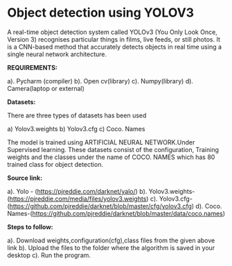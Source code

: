 # Object detection using YOLOV3

A real-time object detection system called YOLOv3 (You Only Look Once, Version 3) recognises particular things in films, live feeds, or still photos. It is a CNN-based method that accurately detects objects in real time using a single neural network architecture.  

**REQUIREMENTS:**

a). Pycharm (compiler)
b). Open cv(library)
c). Numpy(library)
d). Camera(laptop or external)


**Datasets:**

There are three types of datasets has been used

a) Yolov3.weights
b) Yolov3.cfg
c) Coco. Names

The model is trained using ARTIFICIAL NEURAL NETWORK.Under Supervised learning. These datasets consist of the configuration, Training weights and the classes under the name of COCO. NAMES which has 80 trained class for object detection.

**Source link:**

a). Yolo - (https://pjreddie.com/darknet/yalo/)
b). Yolov3.weights-(https://pjreddie.com/media/files/yolov3.weights)
c). Yolov3.cfg-(https://github.com/pjreddie/darknet/blob/master/cfg/yolov3.cfg)
d). Coco. Names-(https://github.com/pjreddie/darknet/blob/master/data/coco.names)

**Steps to follow:**

a). Download weights,configuration(cfg),class files from the given above link
b). Upload the files to the folder where the algorithm is saved in your desktop 
c). Run the program.
